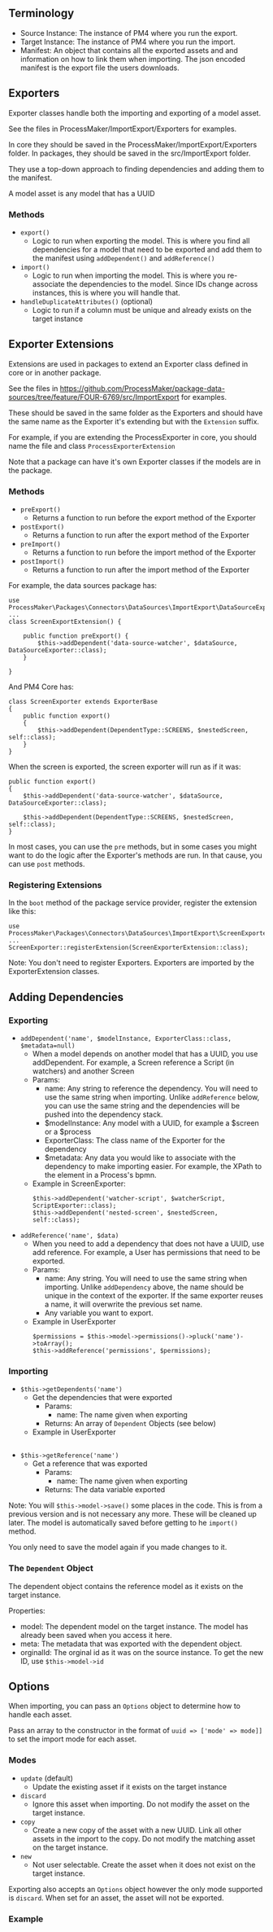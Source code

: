 ## Terminology
- Source Instance: The instance of PM4 where you run the export.
- Target Instance: The instance of PM4 where you run the import.
- Manifest: An object that contains all the exported assets and and information on how to link them when importing. The json encoded manifest is the export file the users downloads.

## Exporters
Exporter classes handle both the importing and exporting of a model asset.

See the files in ProcessMaker/ImportExport/Exporters for examples.

In core they should be saved in the ProcessMaker/ImportExport/Exporters folder. In packages, they should be saved in the src/ImportExport folder.

They use a top-down approach to finding dependencies and adding them to the manifest.

A model asset is any model that has a UUID

### Methods
- `export()`
  - Logic to run when exporting the model. This is where you find all dependencies for a model that need to be exported and add them to the manifest using `addDependent()` and `addReference()`
- `import()`
  - Logic to run when importing the model. This is where you re-associate the dependencies to the model. Since IDs change across instances, this is where you will handle that.
- `handleDuplicateAttributes()` (optional)
  - Logic to run if a column must be unique and already exists on the target instance

## Exporter Extensions
Extensions are used in packages to extend an Exporter class defined in core
or in another package.

See the files in https://github.com/ProcessMaker/package-data-sources/tree/feature/FOUR-6769/src/ImportExport for examples.

These should be saved in the same folder as the Exporters and should have the same name as the Exporter it's extending but with the `Extension` suffix.

For example, if you are extending the ProcessExporter in core, you should
name the file and class `ProcessExporterExtension`

Note that a package can have it's own Exporter classes if the models are in the package.

### Methods
- `preExport()`
  - Returns a function to run before the export method of the Exporter
- `postExport()`
  - Returns a function to run after the export method of the Exporter
- `preImport()`
  - Returns a function to run before the import method of the Exporter
- `postImport()`
  - Returns a function to run after the import method of the Exporter

For example, the data sources package has:
```
use ProcessMaker\Packages\Connectors\DataSources\ImportExport\DataSourceExporter;
...
class ScreenExportExtension() {

    public function preExport() {
        $this->addDependent('data-source-watcher', $dataSource, DataSourceExporter::class);
    }

}
```
And PM4 Core has:
```
class ScreenExporter extends ExporterBase
{
    public function export()
    {
        $this->addDependent(DependentType::SCREENS, $nestedScreen, self::class);
    }
}
```
When the screen is exported, the screen exporter will run as if it was:
```
public function export()
{
    $this->addDependent('data-source-watcher', $dataSource, DataSourceExporter::class);

    $this->addDependent(DependentType::SCREENS, $nestedScreen, self::class);
}
```

In most cases, you can use the `pre` methods, but in some cases
you might want to do the logic after the Exporter's methods are run. In that cause, you can use `post` methods.

### Registering Extensions
In the `boot` method of the package service provider, register the extension like this:
```
use ProcessMaker\Packages\Connectors\DataSources\ImportExport\ScreenExporterExtension;
...
ScreenExporter::registerExtension(ScreenExporterExtension::class);
```

Note: You don't need to register Exporters. Exporters are imported by the ExporterExtension classes.

## Adding Dependencies
### Exporting
- `addDependent('name', $modelInstance, ExporterClass::class, $metadata=null)`
  - When a model depends on another model that has a UUID, you use addDependent.
    For example, a Screen reference a Script (in watchers) and another Screen
  - Params:
    - name: Any string to reference the dependency. You will need to use the same string when importing. Unlike `addReference` below, you can use the same string and the dependencies will be pushed into the dependency stack.
    - $modelInstance: Any model with a UUID, for example a $screen or a $process
    - ExporterClass: The class name of the Exporter for the dependency
    - $metadata: Any data you would like to associate with the dependency to make importing easier. For example, the XPath to the element in a Process's bpmn.
  - Example in ScreenExporter:
    ```
    $this->addDependent('watcher-script', $watcherScript, ScriptExporter::class);
    $this->addDependent('nested-screen', $nestedScreen, self::class);
    ```
- `addReference('name', $data)`
  - When you need to add a dependency that does not have a UUID, use add reference.
    For example, a User has permissions that need to be exported.
  - Params:
    - name: Any string. You will need to use the same string when importing. Unlike `addDependency` above, the name should be unique in the context of the exporter. If the same exporter reuses a name, it will overwrite the previous set name.
    - Any variable you want to export.
  - Example in UserExporter
    ```
    $permissions = $this->model->permissions()->pluck('name')->toArray();
    $this->addReference('permissions', $permissions);
    ```

### Importing
- `$this->getDependents('name')`
  - Get the dependencies that were exported
    - Params:
      - name: The name given when exporting
    - Returns: An array of `Dependent` Objects (see below)
  - Example in UserExporter
    ```
    ```
- `$this->getReference('name')`
  - Get a reference that was exported
    - Params:
      - name: The name given when exporting
    - Returns: The data variable exported

Note: You will `$this->model->save()` some places in the code. This is from a previous version and is not necessary any more. These will be cleaned up later. The model is automatically saved before getting to he `import()` method.

You only need to save the model again if you made changes to it.

### The `Dependent` Object
The dependent object contains the reference model as it exists on the target instance.

Properties:
- model: The dependent model on the target instance. The model has already been saved when you access it here.
- meta: The metadata that was exported with the dependent object.
- orginalId: The orginal id as it was on the source instance. To get the new ID, use `$this->model->id`


## Options

When importing, you can pass an `Options` object to determine
how to handle each asset.

Pass an array to the constructor in the format of `uuid => ['mode' => mode]]` to
set the import mode for each asset.

### Modes
- `update` (default)
  - Update the existing asset if it exists on the target instance
- `discard`
  - Ignore this asset when importing. Do not modify the asset on the target instance.
- `copy`
  - Create a new copy of the asset with a new UUID. Link all other assets in the
    import to the copy. Do not modify the matching asset on the target instance.
- `new`
  - Not user selectable. Create the asset when it does not exist on the target instance.

Exporting also accepts an `Options` object however the only mode supported is `discard`. When set for an asset, the asset will not be exported.

### Example